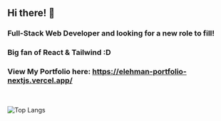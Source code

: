 ## Hi there! 👋 

### Full-Stack Web Developer and looking for a new role to fill!

### Big fan of React & Tailwind :D

### View My Portfolio here: https://elehman-portfolio-nextjs.vercel.app/
<br>

![Top Langs](https://github-readme-stats.vercel.app/api/top-langs/?username=ETH1Elohim&theme=tokyonight)
